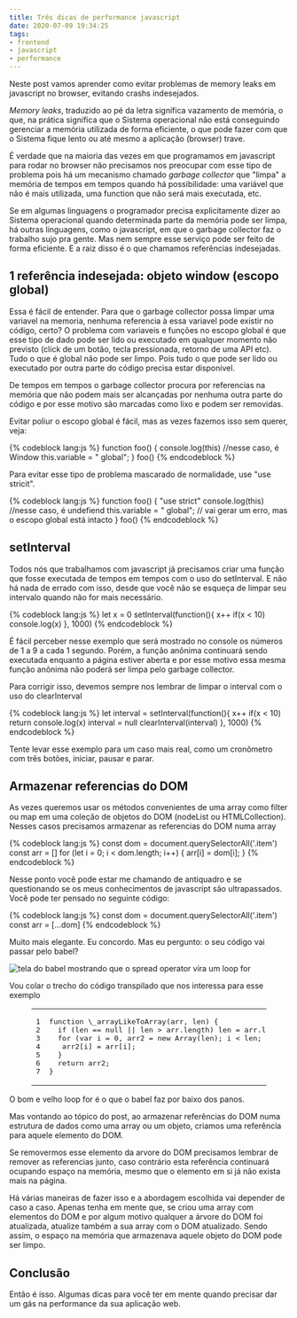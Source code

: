 ```yaml
---
title: Três dicas de performance javascript
date: 2020-07-09 19:34:25
tags:
- frontend
- javascript
- performance
---
```


Neste post vamos aprender como evitar problemas de memory leaks em javascript no browser, evitando crashs indesejados.

*Memory leaks*, traduzido ao pé da letra significa vazamento de memória, o que, na prática significa que o Sistema operacional não está conseguindo gerenciar a memória utilizada de forma eficiente, o que pode fazer com que o Sistema fique lento ou até mesmo a aplicação (browser) trave.

É verdade que na maioria das vezes em que programamos em javascript para rodar no browser não precisamos nos preocupar com esse tipo de problema pois há um mecanismo chamado *garbage collector* que "limpa" a memória de tempos em tempos quando há possibilidade: uma variável que não é mais utilizada, uma function que não será mais executada, etc.

Se em algumas linguagens o programador precisa explicitamente dizer ao Sistema operacional quando determinada parte da memória pode ser limpa, há outras linguagens, como o javascript, em que o garbage collector faz o trabalho sujo pra gente. Mas nem sempre esse serviço pode ser feito de forma eficiente. E a raiz disso é o que chamamos referências indesejadas.

## 1 referência indesejada: objeto window (escopo global)

Essa é fácil de entender. Para que o  garbage collector possa limpar uma variavel na memoria, nenhuma referencia à essa variavel pode existir no código, certo? O problema com variaveis e funções no escopo global é que esse tipo de dado pode ser lido ou executado em qualquer momento não previsto (click de um botão, tecla  pressionada, retorno de uma API etc). Tudo o que é global não pode ser limpo. Pois tudo o que pode ser lido ou executado por outra parte do código precisa estar disponível.

De tempos em tempos o garbage collector procura por referencias na memória que não podem mais ser alcançadas por nenhuma outra parte do código e por esse motivo são marcadas como lixo e podem ser removidas.

Evitar poliur o escopo global é fácil, mas as vezes fazemos isso sem querer, veja:

{% codeblock lang:js %}
function foo() {
    console.log(this) //nesse caso, é Window
    this.variable = " global";
}
foo()
{% endcodeblock %}

Para evitar esse tipo de problema mascarado de normalidade, use "use stricit".

{% codeblock lang:js %}
function foo() {
"use strict"
    console.log(this) //nesse caso, é undefiend
    this.variable = " global"; // vai gerar um erro, mas o escopo global está intacto
}
foo()
{% endcodeblock %}


## setInterval

Todos nós que trabalhamos com javascript já precisamos criar uma função que fosse executada de tempos em tempos com o uso do setInterval. E não há nada de errado com isso, desde que você não se esqueça de limpar seu intervalo quando não for mais necessário.

{% codeblock lang:js %}
let x = 0
setInterval(function(){
  x++
  if(x < 10) console.log(x)
}, 1000)
{% endcodeblock %}

É fácil perceber nesse exemplo que será mostrado no console os números de 1 a 9 a cada 1 segundo. Porém, a função anônima continuará sendo executada enquanto a página estiver aberta e por esse motivo essa mesma função anônima não poderá ser limpa pelo garbage collector.

Para corrigir isso, devemos sempre nos lembrar de limpar o interval com o uso do clearInterval

{% codeblock lang:js %}
let interval = setInterval(function(){
  x++
  if(x < 10) return console.log(x)
  interval = null
  clearInterval(interval)
}, 1000)
{% endcodeblock %}

Tente levar esse exemplo para um caso mais real, como um cronômetro com três botões, iniciar, pausar e parar.


## Armazenar referencias do DOM

As vezes queremos usar os métodos convenientes de uma array como filter ou map em uma coleção de objetos do DOM (nodeList ou HTMLCollection). Nesses casos precisamos armazenar as referencias do DOM numa array

{% codeblock lang:js %}
const dom = document.querySelectorAll('.item')
const arr = []
for (let i = 0; i < dom.length; i++) { 
    arr[i] = dom[i]; 
}
{% endcodeblock %}

Nesse ponto você pode estar me chamando de antiquadro e se questionando se os meus conhecimentos de javascript são ultrapassados. Você pode ter pensado no seguinte código:

{% codeblock lang:js %}
const dom = document.querySelectorAll('.item')
const arr = [...dom]
{% endcodeblock %}

Muito mais elegante. Eu concordo. Mas eu pergunto: o seu código vai passar pelo babel?

![tela do babel mostrando que o spread operator vira um loop for](../images/tres-dicas-de-performance-javascript/babel_performance.png "tela do babel mostrando que o spread operator vira um loop for")

Vou colar o trecho do código transpilado que nos interessa para esse exemplo

<figure class="highlight js"><table><tbody><tr><td class="gutter"><pre><span class="line">1</span><br><span class="line">2</span><br><span class="line">3</span><br><span class="line">4</span><br><span class="line">5</span><br><span class="line">6</span><br><span class="line">7</span><br></pre></td><td class="code"><pre><span class="line"><span class="function"><span class="keyword">function</span> \<span class="title">_arrayLikeToArray</span>(<span class="params">arr, len</span>) </span>{ </span><br><span class="line">  <span class="keyword">if</span> (len == <span class="literal">null</span> || len &gt; arr.length) len = arr.length; </span><br><span class="line">  <span class="keyword">for</span> (<span class="keyword">var</span> i = <span class="number">0</span>, arr2 = <span class="keyword">new</span> <span class="built_in">Array</span>(len); i &lt; len; i++) { </span><br><span class="line">   arr2[i] = arr[i]; </span><br><span class="line">  } </span><br><span class="line">  <span class="keyword">return</span> arr2; </span><br><span class="line">}</span><br></pre></td></tr></tbody></table></figure>

O bom e velho loop for é o que o babel faz por baixo dos panos. 

Mas vontando ao tópico do post, ao armazenar referências do DOM numa estrutura de dados como uma array ou um objeto, criamos uma referência para aquele elemento do DOM.

Se removermos esse elemento da arvore do DOM precisamos lembrar de remover as referencias junto, caso contrário esta referência continuará ocupando espaço na memória, mesmo que o elemento em si já não exista mais na página.

Há várias maneiras de fazer isso e a abordagem escolhida vai depender de caso a caso. Apenas tenha em mente que, se criou uma array com elementos do DOM e por algum motivo qualquer a árvore do DOM foi atualizada, atualize também a sua array com o DOM atualizado. Sendo assim, o espaço na memória que armazenava aquele objeto do DOM pode ser limpo.

## Conclusão

Então é isso. Algumas dicas para você ter em mente quando precisar dar um gás na performance da sua aplicação web. 
